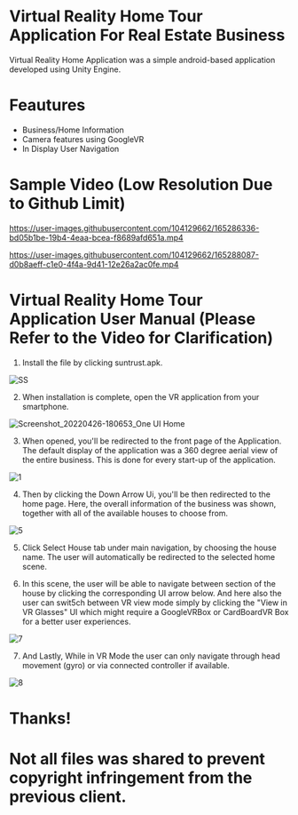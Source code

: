 # Virtual Reality Home Tour Application For Real Estate Business
Virtual Reality Home Application was a simple android-based application developed using Unity Engine.

# Feautures

* Business/Home Information
* Camera features using GoogleVR
* In Display User Navigation

# Sample Video (Low Resolution Due to Github Limit)
https://user-images.githubusercontent.com/104129662/165286336-bd05b1be-19b4-4eaa-bcea-f8689afd651a.mp4

https://user-images.githubusercontent.com/104129662/165288087-d0b8aeff-c1e0-4f4a-9d41-12e26a2ac0fe.mp4

# Virtual Reality Home Tour Application User Manual (Please Refer to the Video for Clarification)

1. Install the file by clicking suntrust.apk.

![SS](https://user-images.githubusercontent.com/104129662/165279953-a66dc279-247c-4e70-8561-313bdb95e3aa.jpg)

2. When installation is complete, open the VR application from your smartphone.

![Screenshot_20220426-180653_One UI Home](https://user-images.githubusercontent.com/104129662/165277980-b05d34cf-8f93-4ecc-8750-e7548d1304d4.jpg)

3. When opened, you'll be redirected to the front page of the Application. The default display of the application was a 360 degree aerial view of the entire business. This is done for every start-up of the application.

![1](https://user-images.githubusercontent.com/104129662/165281200-166452d3-c70e-4c17-b646-8864d6e46901.jpg)

4. Then by clicking the Down Arrow Ui, you'll be then redirected to the home page. Here, the overall information of the business was shown, together with all of the available houses to choose from.

![5](https://user-images.githubusercontent.com/104129662/165287780-fb49c79a-3398-4da7-b8bd-ca5a44a2dc97.jpg)

5. Click Select House tab under main navigation, by choosing the house name. The user will automatically be redirected to the selected home scene.

6. In this scene, the user will be able to navigate between section of the house by clicking the corresponding UI arrow below. And here also the user can swit5ch between VR view mode simply by clicking the "View in VR Glasses" UI which might require a GoogleVRBox or CardBoardVR Box for a better user experiences.

![7](https://user-images.githubusercontent.com/104129662/165289195-05dd08e7-8f62-420d-b344-4a2b3d13c91c.jpg)

7. And Lastly, While in VR Mode the user can only navigate through head movement (gyro) or via connected controller if available.

![8](https://user-images.githubusercontent.com/104129662/165291155-d83890aa-80d4-4ee4-92e2-432ba5d914d3.jpg)

# Thanks!
# Not all files was shared to prevent copyright infringement from the previous client.


